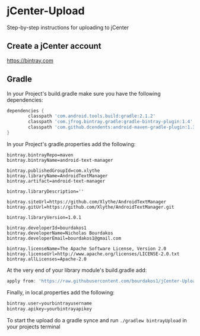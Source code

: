 # jCenter-Upload
Step-by-step instructions for uploading to jCenter

## Create a jCenter account
https://bintray.com

## Gradle
In your Project's build.gradle make sure you have the following dependencies:
```groovy
dependencies {
        classpath 'com.android.tools.build:gradle:2.1.2'
        classpath 'com.jfrog.bintray.gradle:gradle-bintray-plugin:1.4'
        classpath 'com.github.dcendents:android-maven-gradle-plugin:1.3'
}
```

In your Project's gradle.properties add the following:

```properties
bintray.bintrayRepo=maven
bintray.bintrayName=android-text-manager

bintray.publishedGroupId=com.xlythe
bintray.libraryName=AndroidTextManager
bintray.artifact=android-text-manager

bintray.libraryDescription=''

bintray.siteUrl=https://github.com/Xlythe/AndroidTextManager
bintray.gitUrl=https://github.com/Xlythe/AndroidTextManager.git

bintray.libraryVersion=1.0.1

bintray.developerId=bourdakos1
bintray.developerName=Nicholas Bourdakos
bintray.developerEmail=bourdakos1@gmail.com

bintray.licenseName=The Apache Software License, Version 2.0
bintray.licenseUrl=http://www.apache.org/licenses/LICENSE-2.0.txt
bintray.allLicenses=Apache-2.0
```

At the very end of your library module's build.gradle add:

```groovy
apply from: 'https://raw.githubusercontent.com/bourdakos1/jCenter-Upload/master/upload.gradle'
```

Finally, in local.properties add the following:

```groovy
bintray.user=yourbintrayusername
bintray.apikey=yourbintrayapikey
```

To start the upload do a gradle synce and run ```./gradlew bintrayUpload``` in your projects terminal
